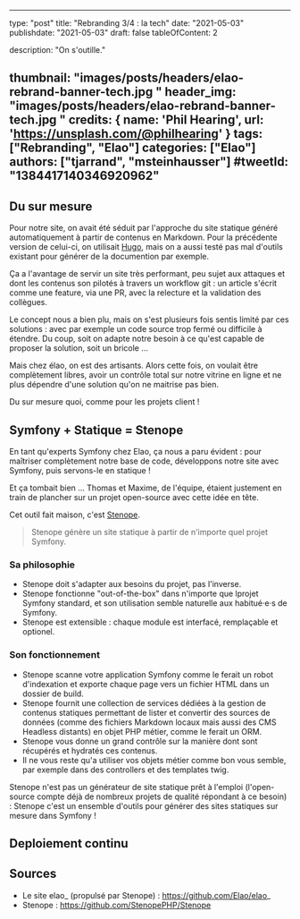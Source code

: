 
---
type:               "post"
title:              "Rebranding 3/4 : la tech"
date:               "2021-05-03"
publishdate:        "2021-05-03"
draft:              false
tableOfContent:     2

description:        "On s'outille."

thumbnail:          "images/posts/headers/elao-rebrand-banner-tech.jpg "
header_img:         "images/posts/headers/elao-rebrand-banner-tech.jpg "
credits:            { name: 'Phil Hearing', url: 'https://unsplash.com/@philhearing' }
tags:               ["Rebranding", "Elao"]
categories:         ["Elao"]
authors:            ["tjarrand", "msteinhausser"]
#tweetId:            "1384417140346920962"
---

## Du sur mesure

Pour notre site, on avait été séduit par l'approche du site statique généré automatiquement à partir de contenus en Markdown. Pour la précédente version de celui-ci, on utilisait [Hugo](https://gohugo.io/), mais on a aussi testé pas mal d'outils existant pour générer de la documention par exemple.

Ça a l'avantage de servir un site très performant, peu sujet aux attaques et dont les contenus son pilotés à travers un workflow git : un article s'écrit comme une feature, via une PR, avec la relecture et la validation des collègues.

Le concept nous a bien plu, mais on s'est plusieurs fois sentis limité par ces solutions : avec par exemple un code source trop fermé ou difficile à étendre. Du coup, soit on adapte notre besoin à ce qu'est capable de proposer la solution, soit un bricole ...

Mais chez élao, on est des artisants. Alors cette fois, on voulait être complètement libres, avoir un contrôle total sur notre vitrine en ligne et ne plus dépendre d'une solution qu'on ne maitrise pas bien.

Du sur mesure quoi, comme pour les projets client !

## Symfony + Statique = Stenope

En tant qu'experts Symfony chez Elao, ça nous a paru évident : pour maîtriser complètement notre base de code, développons notre site avec Symfony, puis servons-le en statique !

Et ça tombait bien ... Thomas et Maxime, de l'équipe, étaient justement en train de plancher sur un projet open-source avec cette idée en tête.

Cet outil fait maison, c'est [Stenope](https://stenopephp.github.io/Stenope/).

> Stenope génère un site statique à partir de n'importe quel projet Symfony.

### Sa philosophie

- Stenope doit s'adapter aux besoins du projet, pas l'inverse.
- Stenope fonctionne "out-of-the-box" dans n'importe que lprojet Symfony standard, et son utilisation semble naturelle aux habitué·e·s de Symfony.
- Stenope est extensible : chaque module est interfacé, remplaçable et optionel.

### Son fonctionnement

- Stenope scanne votre application Symfony comme le ferait un robot d'indexation et exporte chaque page vers un fichier HTML dans un dossier de build.
- Stenope fournit une collection de services dédiées à la gestion de contenus statiques permettant de lister et convertir des sources de données (comme des fichiers Markdown locaux mais aussi des CMS Headless distants) en objet PHP métier, comme le ferait un ORM.
- Stenope vous donne un grand contrôle sur la manière dont sont récupérés et hydratés ces contenus.
- Il ne vous reste qu'a utiliser vos objets métier comme bon vous semble, par exemple dans des controllers et des templates twig.

Stenope n'est pas un générateur de site statique prêt à l'emploi (l'open-source compte déjà de nombreux projets de qualité répondant à ce besoin) : Stenope c'est un ensemble d'outils pour générer des sites statiques sur mesure dans Symfony !

## Deploiement continu


## Sources

- Le site elao_ (propulsé par Stenope) : https://github.com/Elao/elao_
- Stenope : https://github.com/StenopePHP/Stenope
